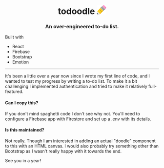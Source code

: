 <div align='center'>

# todoodle <img src='./src/assets/pencil.png' alt='logo' height='30px'/>


### An over-engineered to-do list.

</div>


Built with
- React
- Firebase
- Bootstrap
- Emotion

<hr />

It's been a little over a year now since I wrote my first line of code, and I wanted to test my progress by writing a to-do list. To make it a bit challenging I implemented authentication and tried to make it relatively full-featured.

#### Can I copy this?
If you don't mind spaghetti code I don't see why not. You'll need to configure a Firebase app with Firestore and set up a .env with its details.

#### Is this maintained?
Not really. Though I am interested in adding an actual "doodle" component to this with an HTML canvas. I would also probably try something other than Bootstrap as I wasn't really happy with it towards the end.

See you in a year!
